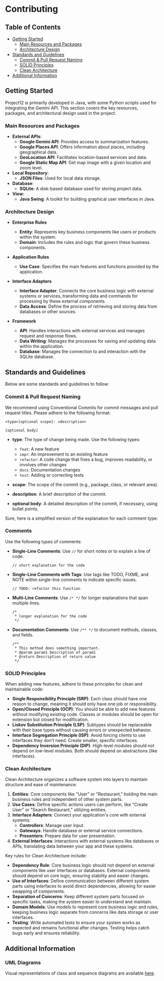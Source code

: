 # Contributing

## Table of Contents
- [Getting Started](#getting-started)
    - [Main Resources and Packages](#main-resources-and-packages)
    - [Architecture Design](#architecture-design)
- [Standards and Guidelines](#standards-and-guidelines)
    - [Commit & Pull Request Naming](#commit--pull-request-naming)
    - [SOLID Principles](#solid-principles)
    - [Clean Architecture](#clean-architecture)
- [Additional Information](#additional-information)

## Getting Started

Project12 is primarily developed in Java, with some Python scripts used for integrating the Gemini API. This section covers the key resources, packages, and architectural design used in the project.

### Main Resources and Packages

- **External APIs**:
    - **Google Gemini API**: Provides access to summarization features.
    - **Google Places API**: Offers information about places, including geographical data.
    - **GeoLocation API**: Facilitates location-based services and data.
    - **Google Static Map API**: Get map image with a given location and zoom level.
- **Local Repository**:
    - **JSON Files**: Used for local data storage.
- **Database**:
    - **SQLite**: A disk-based database used for storing project data.
- **View**:
    - **Java Swing**: A toolkit for building graphical user interfaces in Java.

### Architecture Design

- **Enterprise Rules**
    - **Entity**: Represents key business components like users or products within the system.
    - **Domain**: Includes the rules and logic that govern these business components.

- **Application Rules**
    - **Use Case**: Specifies the main features and functions provided by the application.

- **Interface Adapters**
    - **Interface Adapter**: Connects the core business logic with external systems or services, transforming data and commands for processing by these external components.
    - **Data Access**: Define the process of retrieving and storing data from databases or other sources.

- **Framework**
    - **API**: Handles interactions with external services and manages request and response flows.
    - **Data Writing**: Manages the processes for saving and updating data within the application.
    - **Database**: Manages the connection to and interaction with the SQLite database.

## Standards and Guidelines

Below are some standards and guidelines to follow:

### Commit & Pull Request Naming

We recommend using Conventional Commits for commit messages and pull request titles. Please adhere to the following format:

```plaintext
<type>[optional scope]: <description>

[optional body]
```

- **type**: The type of change being made. Use the following types:
    - `feat`: A new feature
    - `impr`: An improvement to an existing feature
    - `refactor`: A code change that fixes a bug, improves readability, or involves other changes
    - `docs`: Documentation changes
    - `test`: Adding or correcting tests

- **scope**: The scope of the commit (e.g., package, class, or relevant area).
- **description**: A brief description of the commit.
- **optional body**: A detailed description of the commit, if necessary, using bullet points.

Sure, here is a simplified version of the explanation for each comment type:

### Comments

Use the following types of comments:

- **Single-Line Comments**:
  Use `//` for short notes or to explain a line of code.
  ```plaintext
  // short explanation for the code
  ```

- **Single-Line Comments with Tags**:
  Use tags like TODO, FIXME, and NOTE within single-line comments to indicate specific issues.
  ```plaintext
  // TODO: refactor this function
  ```

- **Multi-Line Comments**:
  Use `/* */` for longer explanations that span multiple lines.
  ```plaintext
  /*
   * longer explanation for the code
   */
  ```

- **Documentation Comments**:
  Use `/** */` to document methods, classes, and fields.
  ```plaintext
  /**
   * This method does something important.
   * @param param1 Description of param1
   * @return Description of return value
   */
  ```

### SOLID Principles

When adding new features, adhere to these principles for clean and maintainable code:

- **Single Responsibility Principle (SRP)**: Each class should have one reason to change, meaning it should only have one job or responsibility.
- **Open/Closed Principle (OCP)**: You should be able to add new features without modifying existing code. Classes or modules should be open for extension but closed for modification.
- **Liskov Substitution Principle (LSP)**: Subtypes should be replaceable with their base types without causing errors or unexpected behavior.
- **Interface Segregation Principle (ISP)**: Avoid forcing clients to use interfaces they don't need. Create smaller, specific interfaces.
- **Dependency Inversion Principle (DIP)**: High-level modules should not depend on low-level modules. Both should depend on abstractions (like interfaces).

### Clean Architecture

Clean Architecture organizes a software system into layers to maintain structure and ease of maintenance:

1. **Entities**: Core components like "User" or "Restaurant," holding the main business rules and independent of other system parts.
2. **Use Cases**: Define specific actions users can perform, like "Create User" or "Search Restaurant," utilizing entities.
3. **Interface Adapters**: Connect your application's core with external systems:
    - **Controllers**: Manage user input.
    - **Gateways**: Handle database or external service connections.
    - **Presenters**: Prepare data for user presentation.
4. **External Interfaces**: Interactions with external systems like databases or APIs, translating data between your app and these systems.

Key rules for Clean Architecture include:

- **Dependency Rule**: Core business logic should not depend on external components like user interfaces or databases. External components should depend on core logic, ensuring stability and easier changes.
- **Use of Interfaces**: Define communication between different system parts using interfaces to avoid direct dependencies, allowing for easier swapping of components.
- **Separation of Concerns**: Keep different system parts focused on specific tasks, making the system easier to understand and maintain.
- **Domain Models**: Use models to represent core business logic and rules, keeping business logic separate from concerns like data storage or user interfaces.
- **Testing**: Write automated tests to ensure your system works as expected and remains functional after changes. Testing helps catch bugs early and ensures reliability.

## Additional Information

### UML Diagrams

Visual representations of class and sequence diagrams are available [here](https://lucid.app/lucidchart/a25d3238-67e7-49fb-b829-9c842485de22/edit?invitationId=inv_403f0f3f-3919-487a-9133-a82ce071034f).
